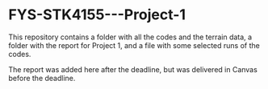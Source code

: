 # FYS-STK4155---Project-1

This repository contains a folder with all the codes and the terrain data, a folder with the report for Project 1, and a file with some selected runs of the codes.

The report was added here after the deadline, but was delivered in Canvas before the deadline.
